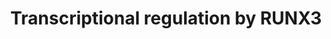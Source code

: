---
authors:
- ReactomeTeam
description: The transcription factor RUNX3 is a RUNX family member. All RUNX family
  members, RUNX1, RUNX2 and RUNX3, possess a highly conserved Runt domain, involved
  in DNA binding. For a more detailed description of the structure of RUNX proteins,
  please refer to the pathway 'Transcriptional regulation by RUNX1'. Similar to RUNX1
  and RUNX2, RUNX3 forms a transcriptionally active heterodimer with CBFB (CBF-beta).
  Studies in mice have shown that RUNX3 plays a role in neurogenesis and development
  of T lymphocytes. RUNX3 is implicated as a tumor suppressor gene in various human
  malignancies.<br>During nervous system formation, the Cbfb:Runx3 complex is involved
  in development of mouse proprioceptive dorsal root ganglion neurons by regulating
  expression of Ntrk3 (Neurotrophic tyrosine kinase receptor type 3) and possibly
  other genes (Inoue et al. 2002, Kramer et al. 2006, Nakamura et al. 2008, Dykes
  et al. 2011, Ogihara et al. 2016). It is not yet known whether RUNX3 is involved
  in human neuronal development and neuronal disorders.<br>RUNX3 plays a major role
  in immune response. RUNX3 regulates development of T lymphocytes. In mouse hematopoietic
  stem cells, expression of Runx3 is regulated by the transcription factor TAL1 (Landry
  et al. 2008). RUNX3 promotes the CD8+ lineage fate in developing thymocytes. In
  the CD4+ thymocyte lineage in mice, the transcription factor ThPOK induces transcription
  of SOCS family members, which repress Runx3 expression (Luckey et al. 2014). RUNX3,
  along with RUNX1 and ETS1, is implicated in regulation of transcription of the CD6
  gene, encoding a lymphocyte surface receptor expressed on developing and mature
  T cells (Arman et al. 2009). RUNX3 and ThPOK regulate intestinal CD4+ T cell immunity
  in a TGF-beta and retinoic acid-dependent manner, which is important for cellular
  defense against intestinal pathogens (Reis et al. 2013). Besides T lymphocytes,
  RUNX3 is a key transcription factor in the commitment of innate lymphoid cells ILC1
  and ILC3 (Ebihara et al. 2015). RUNX3 regulates expression of CD11A and CD49D integrin
  genes, involved in immune and inflammatory responses (Dominguez-Soto et al. 2005).
  RUNX3 is involved in mouse TGF-beta-mediated dendritic cell function and its deficiency
  is linked to airway inflammation (Fainaru et al. 2004).<br>In addition to its developmental
  role, RUNX3 is implicated as a tumor suppressor. The loss of RUNX3 expression and
  function was first causally linked to the genesis and progression of human gastric
  cancer (Li et al. 2002). Expression of RUNX3 increases in human pancreatic islet
  of Langerhans cells but not in pancreatic adenocarcinoma cells in response to differentiation
  stimulus (serum withdrawal) (Levkovitz et al. 2010). Hypermethylation of the RUNX3
  gene is associated with an increased risk for progression of Barrett's esophagus
  to esophageal adenocarcinoma (Schulmann et al. 2005). Hypermethylation-mediated
  silencing of the RUNX3 gene expression is also frequent in granulosa cell tumors
  (Dhillon et al. 2004) and has also been reported in colon cancer (Weisenberger et
  al. 2006), breast cancer (Lau et al. 2006, Huang et al. 2012), bladder cancer (Wolff
  et al. 2008) and gastric cancer (Li et al. 2002). In colorectal cancer, RUNX3 is
  one of the five markers in a gene panel used to classify CpG island methylator phenotype
  (CIMP+) (Weisenberger et al. 2006).<br>RUNX3 and CBFB are frequently downregulated
  in gastric cancer. RUNX3 cooperates with TGF-beta to maintain homeostasis in the
  stomach and is involved in TGF-beta-induced cell cycle arrest of stomach epithelial
  cells. Runx3 knockout mice exhibit decreased sensitivity to TGF-beta and develop
  gastric epithelial hyperplasia (Li et al. 2002, Chi et al. 2005). RUNX3-mediated
  inhibition of binding of TEADs:YAP1 complexes to target promoters is also implicated
  in gastric cancer suppression (Qiao et al. 2016).<br>RUNX3 is a negative regulator
  of NOTCH signaling and RUNX3-mediated inhibition of NOTCH activity may play a tumor
  suppressor role in hepatocellular carcinoma (Gao et al. 2010, Nishina et al. 2011).<br>In
  addition to RUNX3 silencing through promoter hypermethylation in breast cancer (Lau
  et al. 2006), Runx3+/- mice are predisposed to breast cancer development. RUNX3
  downregulates estrogen receptor alpha (ESR1) protein levels in a proteasome-dependent
  manner (Huang et al. 2012).<br>Besides its tumor suppressor role, mainly manifested
  through its negative effect on cell proliferation, RUNX3 can promote cancer cell
  invasion by stimulating expression of genes involved in metastasis, such as osteopontin
  (SPP1) (Whittle et al. 2015).  View original pathway at [http://www.reactome.org/PathwayBrowser/#DIAGRAM=8878159
  Reactome].
last-edited: 2021-01-25
organisms:
- Homo sapiens
redirect_from:
- /index.php/Pathway:WP4107
- /instance/WP4107
schema-jsonld:
- '@context': https://schema.org/
  '@id': https://wikipathways.github.io/pathways/WP4107.html
  '@type': Dataset
  creator:
    '@type': Organization
    name: WikiPathways
  description: The transcription factor RUNX3 is a RUNX family member. All RUNX family
    members, RUNX1, RUNX2 and RUNX3, possess a highly conserved Runt domain, involved
    in DNA binding. For a more detailed description of the structure of RUNX proteins,
    please refer to the pathway 'Transcriptional regulation by RUNX1'. Similar to
    RUNX1 and RUNX2, RUNX3 forms a transcriptionally active heterodimer with CBFB
    (CBF-beta). Studies in mice have shown that RUNX3 plays a role in neurogenesis
    and development of T lymphocytes. RUNX3 is implicated as a tumor suppressor gene
    in various human malignancies.<br>During nervous system formation, the Cbfb:Runx3
    complex is involved in development of mouse proprioceptive dorsal root ganglion
    neurons by regulating expression of Ntrk3 (Neurotrophic tyrosine kinase receptor
    type 3) and possibly other genes (Inoue et al. 2002, Kramer et al. 2006, Nakamura
    et al. 2008, Dykes et al. 2011, Ogihara et al. 2016). It is not yet known whether
    RUNX3 is involved in human neuronal development and neuronal disorders.<br>RUNX3
    plays a major role in immune response. RUNX3 regulates development of T lymphocytes.
    In mouse hematopoietic stem cells, expression of Runx3 is regulated by the transcription
    factor TAL1 (Landry et al. 2008). RUNX3 promotes the CD8+ lineage fate in developing
    thymocytes. In the CD4+ thymocyte lineage in mice, the transcription factor ThPOK
    induces transcription of SOCS family members, which repress Runx3 expression (Luckey
    et al. 2014). RUNX3, along with RUNX1 and ETS1, is implicated in regulation of
    transcription of the CD6 gene, encoding a lymphocyte surface receptor expressed
    on developing and mature T cells (Arman et al. 2009). RUNX3 and ThPOK regulate
    intestinal CD4+ T cell immunity in a TGF-beta and retinoic acid-dependent manner,
    which is important for cellular defense against intestinal pathogens (Reis et
    al. 2013). Besides T lymphocytes, RUNX3 is a key transcription factor in the commitment
    of innate lymphoid cells ILC1 and ILC3 (Ebihara et al. 2015). RUNX3 regulates
    expression of CD11A and CD49D integrin genes, involved in immune and inflammatory
    responses (Dominguez-Soto et al. 2005). RUNX3 is involved in mouse TGF-beta-mediated
    dendritic cell function and its deficiency is linked to airway inflammation (Fainaru
    et al. 2004).<br>In addition to its developmental role, RUNX3 is implicated as
    a tumor suppressor. The loss of RUNX3 expression and function was first causally
    linked to the genesis and progression of human gastric cancer (Li et al. 2002).
    Expression of RUNX3 increases in human pancreatic islet of Langerhans cells but
    not in pancreatic adenocarcinoma cells in response to differentiation stimulus
    (serum withdrawal) (Levkovitz et al. 2010). Hypermethylation of the RUNX3 gene
    is associated with an increased risk for progression of Barrett's esophagus to
    esophageal adenocarcinoma (Schulmann et al. 2005). Hypermethylation-mediated silencing
    of the RUNX3 gene expression is also frequent in granulosa cell tumors (Dhillon
    et al. 2004) and has also been reported in colon cancer (Weisenberger et al. 2006),
    breast cancer (Lau et al. 2006, Huang et al. 2012), bladder cancer (Wolff et al.
    2008) and gastric cancer (Li et al. 2002). In colorectal cancer, RUNX3 is one
    of the five markers in a gene panel used to classify CpG island methylator phenotype
    (CIMP+) (Weisenberger et al. 2006).<br>RUNX3 and CBFB are frequently downregulated
    in gastric cancer. RUNX3 cooperates with TGF-beta to maintain homeostasis in the
    stomach and is involved in TGF-beta-induced cell cycle arrest of stomach epithelial
    cells. Runx3 knockout mice exhibit decreased sensitivity to TGF-beta and develop
    gastric epithelial hyperplasia (Li et al. 2002, Chi et al. 2005). RUNX3-mediated
    inhibition of binding of TEADs:YAP1 complexes to target promoters is also implicated
    in gastric cancer suppression (Qiao et al. 2016).<br>RUNX3 is a negative regulator
    of NOTCH signaling and RUNX3-mediated inhibition of NOTCH activity may play a
    tumor suppressor role in hepatocellular carcinoma (Gao et al. 2010, Nishina et
    al. 2011).<br>In addition to RUNX3 silencing through promoter hypermethylation
    in breast cancer (Lau et al. 2006), Runx3+/- mice are predisposed to breast cancer
    development. RUNX3 downregulates estrogen receptor alpha (ESR1) protein levels
    in a proteasome-dependent manner (Huang et al. 2012).<br>Besides its tumor suppressor
    role, mainly manifested through its negative effect on cell proliferation, RUNX3
    can promote cancer cell invasion by stimulating expression of genes involved in
    metastasis, such as osteopontin (SPP1) (Whittle et al. 2015).  View original pathway
    at [http://www.reactome.org/PathwayBrowser/#DIAGRAM=8878159 Reactome].
  keywords:
  - 'SHFM1 '
  - CTNNB1:TCF7L2,LEF1
  - 'Ac-K94,K171-RUNX3 '
  - 'PSMA5 '
  - 'TCF7 '
  - 'p-S166,S188-MDM2 '
  - TCF7L1/TCF7L2/LEF1:CTNNB1
  - Signaling by
  - RUNX1:CBFB,(Ac-K94,K171-RUNX3:CBFB:EP300:BRD2)
  - RORC-2
  - PolyUb-K94,K148-RUNX3
  - 'MAML3 '
  - 'PSME1 '
  - 'NICD1 '
  - 'PSMA6 '
  - 'HES1 gene '
  - 'UBB(1-76) '
  - RUNX3:TCF7L2,(LEF1,TCF7L1)
  - 'PSME2 '
  - H2O
  - TGF-beta Receptor
  - p14ARF mRNA
  - RUNX1:CBFB,(Ac-K94,K171-RUNX3:CBFB:EP300:BRD2):CDKN2A gene
  - 'PSMD1 '
  - 'UBC(381-456) '
  - CCND1
  - 'RUNX3 '
  - TEADs:YAP1:CTGF gene
  - p14ARF
  - 'PSMA2 '
  - Coactivator Complex
  - SPP1
  - 'TEAD1 '
  - CTGF
  - gene)
  - MyrG-p-Y419-SRC
  - YAP1:TEAD1,TEAD4,(TEAD2,TEAD3)
  - 'TCF7L2 '
  - dimer
  - 'GTP '
  - 'PSMD11 '
  - 'PSMC1 '
  - 'RORC gene '
  - MYC gene
  - 'CTGF gene '
  - RUNX3
  - NOTCH1 Coactivator
  - 'PSMA1 '
  - RUNX3:p-S166,S188-MDM2 dimer
  - 'PSMB3 '
  - gene
  - 'TEAD2 '
  - 'KAT2B '
  - 'MyrG-p-Y419-SRC '
  - 'ITGAL '
  - HDAC4
  - SPP1 gene
  - 'EP300 '
  - SMURF
  - RUNX3:CBFB:RUNX1
  - 'CCND1 '
  - RUNX1 mRNA
  - 'PSMB10 '
  - coactivator
  - 'YAP1 '
  - ITGAL,(ITGA4)
  - p-2S-SMAD3:p-2S-SMAD3:SMAD4
  - 'PSMB4 '
  - 'PSMC3 '
  - 'PSMB1 '
  - RUNX3:CBFB:EP300
  - 'PSMB9 '
  - 'MAML1 '
  - 'MAML2 '
  - 'RUNX1 '
  - 'PSMC2 '
  - 'RUNX1 gene '
  - Ac-K94,K171-RUNX3:CBFB:BRD2:CCND1:HDAC4
  - 'MYC gene '
  - RUNX3:CBFB
  - RUNX3:CBFB:ITGAL
  - RUNX3:YAP1:TEAD1,TEAD4,(TEAD2,TEAD3)
  - 'PSMD7 '
  - RUNX3:p-2S-SMAD3:p-2S-SMAD3:SMAD4
  - 'UBC(77-152) '
  - 'PSMB5 '
  - 'UBA52(1-76) '
  - 'PSMB8 '
  - 'TEAD3 '
  - 'UBC(153-228) '
  - p-Y-RUNX3
  - PolyUb-RUNX3
  - 'CCND1 gene '
  - RORC gene
  - 'PSME3 '
  - 'FOXO3 '
  - 'PSMD3 '
  - RUNX3:ZFHX3
  - 'SNW1 '
  - 'UBC(1-76) '
  - Complex
  - 'RPS27A(1-76) '
  - CTNNB1:TCF7L2,(LEF1,TCF7L1,TCF7)
  - 'PSMF1 '
  - Complex:HES1 Gene
  - 'PSMB7 '
  - Ac-K94,K171-RUNX3:CBFB:EP300
  - 'SMAD4 '
  - 'TGFB1 '
  - 'SMURF2 '
  - 'PSMA3 '
  - Ac-K94,K171-RUNX3:CBFB:BRD2:CCND1
  - CTNNB1:TCF7L2,LEF1:CCND1 Gene
  - 'ITGA4 gene '
  - p-S166,S188-MDM2
  - CoA-SH
  - MYC
  - CDKN1A gene
  - RUNX3:JAG1 gene
  - MyrG-p-Y419-SRC:RUNX3
  - HES1
  - HES1 gene
  - TP53 Tetramer
  - Ac-CoA
  - 'CBFB '
  - 'TP53 '
  - 'PSMC4 '
  - JAG1
  - 'MAMLD1 '
  - Ac-K94,K171-RUNX3:CBFB:EP300:BRD2
  - 'WWTR1 '
  - BCL2L11
  - CH3COO-
  - 'PSMD12 '
  - RUNX3:TP53 tetramer
  - 'UBC(457-532) '
  - 'p-S423,S425-SMAD3 '
  - 'BCL2L11 gene '
  - RUNX3:CTNNB1:TCF7L2,(LEF1,TCF7L1,TCF7)
  - EP300
  - TEAD:WWTR1(TAZ)
  - ADP
  - 26S proteasome
  - RUNX3:NOTCH1
  - 'UBB(77-152) '
  - 'RBPJ '
  - CTGF gene
  - 'CDKN2A gene '
  - 'TEAD4 '
  - CBFB
  - 'PSMB6 '
  - gene,(ITGA4 gene)
  - 'PSMD13 '
  - JAG1 gene
  - 'LEF1 '
  - 'PSMC6 '
  - 'UBC(305-380) '
  - 'ITGAL gene '
  - BRD2 homodimer
  - RUNX3:CTNNB1:TCF7L2,(LEF1)
  - Ub
  - 'HDAC4 '
  - 'PSMD6 '
  - 'PSMD2 '
  - FOXO3
  - 'UBC(609-684) '
  - 'PSMC5 '
  - 'UBC(229-304) '
  - RUNX3:CBFB:RORC gene
  - 'TCF7L1 '
  - 'UBB(153-228) '
  - 'KAT2A '
  - 'PSMD8 '
  - 'PSMA7 '
  - 'BRD2 '
  - Dimeric TGFB1
  - 'SMURF1 '
  - 'ITGA4 '
  - 'PSMA4 '
  - RUNX3:p-2S-SMAD3:p-2S-SMAD3:SMAD4:CDKN1A gene
  - 'PSMD9 '
  - 'PSMD14 '
  - 'CDKN1A gene '
  - 'KRAS '
  - CDKN2A gene
  - 'ZFHX3 '
  - BCL2L11 gene
  - KRAS:GTP
  - 'UBC(533-608) '
  - 'CREBBP '
  - 'JAG1 gene '
  - CCND1 gene
  - 'PSMD5 '
  - Signaling by NOTCH1
  - 'PSMD4 '
  - 'PSMD10 '
  - RUNX1 gene
  - 'CTNNB1 '
  - RUNX3:CBFB:CCND1:HDAC4
  - CDKN1A
  - TCF7L1/TCF7L2/LEF1:CTNNB1:MYC gene
  - ZFHX3
  - RUNX3:p-2S-SMAD3:p-2S-SMAD3:SMAD4:FOXO3:BCL2L11 gene
  - complex:HES1 gene
  - ATP
  - TEADs:YAP1
  - ITGAL gene,(ITGA4
  - 'PSMB2 '
  license: CC0
  name: Transcriptional regulation by RUNX3
seo: CreativeWork
title: Transcriptional regulation by RUNX3
wpid: WP4107
---